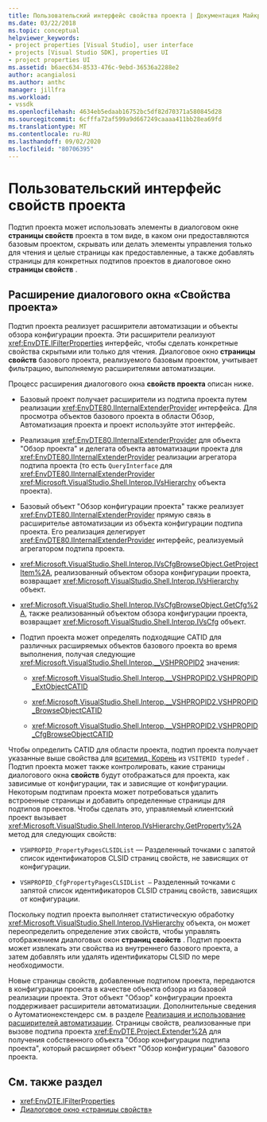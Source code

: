 ```yaml
---
title: Пользовательский интерфейс свойства проекта | Документация Майкрософт
ms.date: 03/22/2018
ms.topic: conceptual
helpviewer_keywords:
- project properties [Visual Studio], user interface
- projects [Visual Studio SDK], properties UI
- project properties UI
ms.assetid: b6aec634-8533-476c-9ebd-36536a2288e2
author: acangialosi
ms.author: anthc
manager: jillfra
ms.workload:
- vssdk
ms.openlocfilehash: 4634eb5edaab16752bc5df82d70371a580845d28
ms.sourcegitcommit: 6cfffa72af599a9d667249caaaa411bb28ea69fd
ms.translationtype: MT
ms.contentlocale: ru-RU
ms.lasthandoff: 09/02/2020
ms.locfileid: "80706395"
---
```

# <a name="project-property-user-interface"></a>Пользовательский интерфейс свойств проекта

Подтип проекта может использовать элементы в диалоговом окне **страницы свойств** проекта в том виде, в каком они предоставляются базовым проектом, скрывать или делать элементы управления только для чтения и целые страницы как предоставленные, а также добавлять страницы для конкретных подтипов проектов в диалоговое окно **страницы свойств** .

## <a name="extending-the-project-property-dialog-box"></a>Расширение диалогового окна «Свойства проекта»

Подтип проекта реализует расширители автоматизации и объекты обзора конфигурации проекта. Эти расширители реализуют <xref:EnvDTE.IFilterProperties> интерфейс, чтобы сделать конкретные свойства скрытыми или только для чтения. Диалоговое окно **страницы свойств** базового проекта, реализуемого базовым проектом, учитывает фильтрацию, выполняемую расширителями автоматизации.

Процесс расширения диалогового окна **свойств проекта** описан ниже.

- Базовый проект получает расширители из подтипа проекта путем реализации <xref:EnvDTE80.IInternalExtenderProvider> интерфейса. Для просмотра объектов базового проекта в области Обзор, Автоматизация проекта и проект используйте этот интерфейс.

- Реализация <xref:EnvDTE80.IInternalExtenderProvider> для объекта "Обзор проекта" и делегата объекта автоматизации проекта для <xref:EnvDTE80.IInternalExtenderProvider> реализации агрегатора подтипа проекта (то есть `QueryInterface` для <xref:EnvDTE80.IInternalExtenderProvider> <xref:Microsoft.VisualStudio.Shell.Interop.IVsHierarchy> объекта проекта).

- Базовый объект "Обзор конфигурации проекта" также реализует <xref:EnvDTE80.IInternalExtenderProvider> прямую связь в расширителье автоматизации из объекта конфигурации подтипа проекта. Его реализация делегирует <xref:EnvDTE80.IInternalExtenderProvider> интерфейс, реализуемый агрегатором подтипа проекта.

- <xref:Microsoft.VisualStudio.Shell.Interop.IVsCfgBrowseObject.GetProjectItem%2A>, реализованный объектом обзора конфигурации проекта, возвращает <xref:Microsoft.VisualStudio.Shell.Interop.IVsHierarchy> объект.

- <xref:Microsoft.VisualStudio.Shell.Interop.IVsCfgBrowseObject.GetCfg%2A>, также реализованный объектом обзора конфигурации проекта, возвращает <xref:Microsoft.VisualStudio.Shell.Interop.IVsCfg> объект.

- Подтип проекта может определять подходящие CATID для различных расширяемых объектов базового проекта во время выполнения, получая следующие <xref:Microsoft.VisualStudio.Shell.Interop.__VSHPROPID2> значения:

  - <xref:Microsoft.VisualStudio.Shell.Interop.__VSHPROPID2.VSHPROPID_ExtObjectCATID>

  - <xref:Microsoft.VisualStudio.Shell.Interop.__VSHPROPID2.VSHPROPID_BrowseObjectCATID>

  - <xref:Microsoft.VisualStudio.Shell.Interop.__VSHPROPID2.VSHPROPID_CfgBrowseObjectCATID>

Чтобы определить CATID для области проекта, подтип проекта получает указанные выше свойства для [вситемид. Корень](<xref:Microsoft.VisualStudio.VSConstants.VSITEMID#Microsoft_VisualStudio_VSConstants_VSITEMID_Root>) из `VSITEMID typedef` . Подтип проекта может также контролировать, какие страницы диалогового окна **свойств** будут отображаться для проекта, как зависимые от конфигурации, так и зависящие от конфигурации. Некоторым подтипам проекта может потребоваться удалить встроенные страницы и добавить определенные страницы для подтипов проектов. Чтобы сделать это, управляемый клиентский проект вызывает <xref:Microsoft.VisualStudio.Shell.Interop.IVsHierarchy.GetProperty%2A> метод для следующих свойств:

- `VSHPROPID_PropertyPagesCLSIDList` — Разделенный точками с запятой список идентификаторов CLSID страниц свойств, не зависящих от конфигурации.

- `VSHPROPID_CfgPropertyPagesCLSIDList —` Разделенный точками с запятой список идентификаторов CLSID страниц свойств, зависящих от конфигурации.

Поскольку подтип проекта выполняет статистическую обработку <xref:Microsoft.VisualStudio.Shell.Interop.IVsHierarchy> объекта, он может переопределить определение этих свойств, чтобы управлять отображением диалоговых окон **страниц свойств** . Подтип проекта может извлекать эти свойства из внутреннего базового проекта, а затем добавлять или удалять идентификаторы CLSID по мере необходимости.

Новые страницы свойств, добавленные подтипом проекта, передаются в конфигурации проекта в качестве объекта обзора из базовой реализации проекта. Этот объект "Обзор" конфигурации проекта поддерживает расширители автоматизации. Дополнительные сведения о Аутоматионекстендерс см. в разделе [Реализация и использование расширителей автоматизации](https://msdn.microsoft.com/Library/0d5c218c-f412-4b28-ab0c-33a611f62356). Страницы свойств, реализованные при вызове подтипа проекта <xref:EnvDTE.Project.Extender%2A> для получения собственного объекта "Обзор конфигурации подтипа проекта", который расширяет объект "Обзор конфигурации" базового проекта.

## <a name="see-also"></a>См. также раздел

- <xref:EnvDTE.IFilterProperties>
- [Диалоговое окно «страницы свойств»](/previous-versions/visualstudio/visual-studio-2010/as5chysf(v=vs.100))
